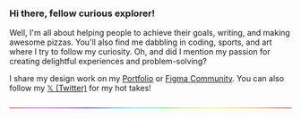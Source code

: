 ### Hi there, fellow curious explorer!

Well, I'm all about helping people to achieve their goals, writing, and making awesome pizzas. You'll also find me dabbling in coding, sports, and art where I try to follow my curiosity. Oh, and did I mention my passion for creating delightful experiences and problem-solving?


I share my design work on my [Portfolio](https//sajjad.one) or [Figma Community](https://figma.com/@sajad). You can also follow my [𝕏 (Twitter)](https://x.com/sajadabedi) for my hot takes!

<img src="bar.gif"/>